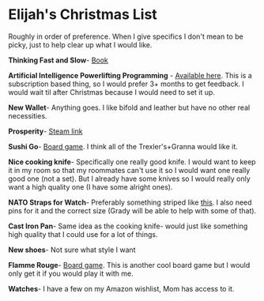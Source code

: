 # Elijah's Christmas List

Roughly in order of preference. When I give specifics I don't mean to be picky, just to help clear up what I would like. 

**Thinking Fast and Slow**- [Book](https://www.amazon.com/Thinking-Fast-Slow-Daniel-Kahneman/dp/0374533555)

**Artificial Intelligence Powerlifting Programming** - [Available here](https://www.jtsstrength.com/juggernaut-ai-coaching/). This is a subscription based thing, so I would prefer 3+ months to get feedback. I would wait til after Christmas because I would need to set it up.

**New Wallet**- Anything goes. I like bifold and leather but have no other real necessities.

**Prosperity**- [Steam link](https://store.steampowered.com/app/734980/Prosperity/)

**Sushi Go**- [Board game](https://boardgamegeek.com/boardgame/133473/sushi-go). I think all of the Trexler's+Granna would like it.

**Nice cooking knife**- Specifically one really good knife. I would want to keep it in my room so that my roommates can't use it so I would want one really good one (not a set). But I already have some knives so I would really only want a high quality one (I have some alright ones).

**NATO Straps for Watch**- Preferably something striped like [this](https://natostrapco.com/collections/all-watch-straps/products/the-gentleman-ii-nato-strap-w-polished-hardware). I also need pins for it and the correct size (Grady will be able to help with some of that).

**Cast Iron Pan**- Same idea as the cooking knife- would just like something high quality that I could use for a lot of things. 

**New shoes**- Not sure what style I want

**Flamme Rouge**- [Board game](https://boardgamegeek.com/boardgame/199478/flamme-rouge). This is another cool board game but I would only get it if you would play it with me.

**Watches**- I have a few on my Amazon wishlist, Mom has access to it. 
